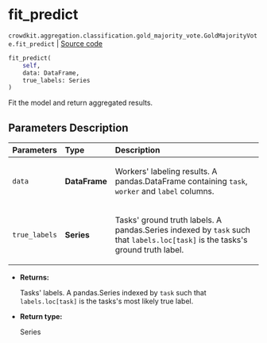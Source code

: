 # fit_predict
`crowdkit.aggregation.classification.gold_majority_vote.GoldMajorityVote.fit_predict` | [Source code](https://github.com/Toloka/crowd-kit/blob/v1.0.0/crowdkit/aggregation/classification/gold_majority_vote.py#L89)

```python
fit_predict(
    self,
    data: DataFrame,
    true_labels: Series
)
```

Fit the model and return aggregated results.

## Parameters Description

| Parameters | Type | Description |
| :----------| :----| :-----------|
`data`|**DataFrame**|<p>Workers&#x27; labeling results. A pandas.DataFrame containing `task`, `worker` and `label` columns.</p>
`true_labels`|**Series**|<p>Tasks&#x27; ground truth labels. A pandas.Series indexed by `task` such that `labels.loc[task]` is the tasks&#x27;s ground truth label.</p>

* **Returns:**

  Tasks' labels.
A pandas.Series indexed by `task` such that `labels.loc[task]`
is the tasks's most likely true label.

* **Return type:**

  Series
